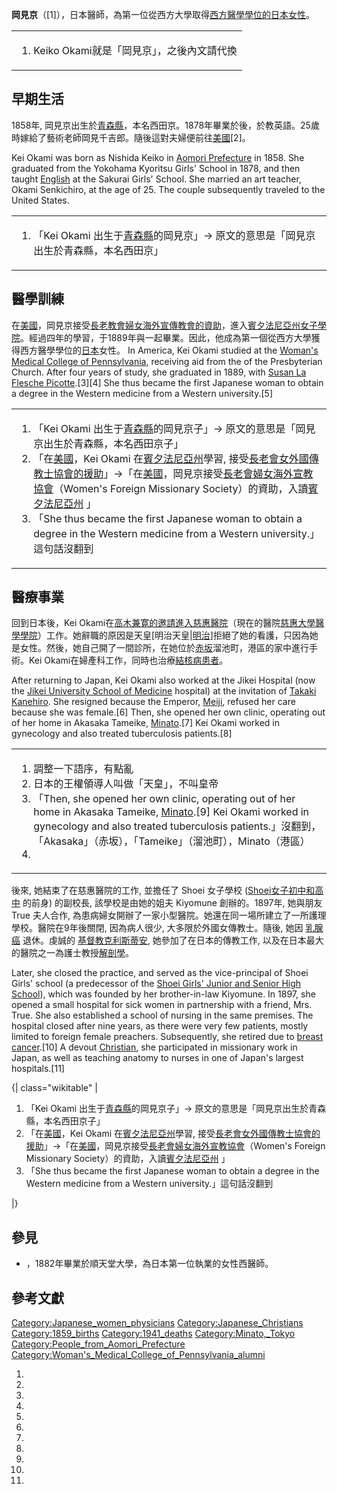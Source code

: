 **岡見京**（\[1\]），日本醫師，為第一位從西方大學取得[西方醫學學位的日本女性](https://zh.wikipedia.org/wiki/西方醫學 "wikilink")。

<table>
<tbody>
<tr class="odd">
<td><ol>
<li>Keiko Okami就是「岡見京」，之後內文請代換</li>
</ol></td>
</tr>
</tbody>
</table>

## 早期生活

1858年, 岡見京出生於[青森縣](../Page/青森縣.md "wikilink")，本名西田京。1878年畢業於後，於教英語。25歲時嫁給了藝術老師岡見千吉郎。隨後這對夫婦便前往[美國](https://zh.wikipedia.org/wiki/美國 "wikilink")\[2\]。

Kei Okami was born as Nishida Keiko in [Aomori Prefecture](https://zh.wikipedia.org/wiki/Aomori_Prefecture "wikilink") in 1858. She graduated from the Yokohama Kyoritsu Girls' School in 1878, and then taught [English](https://zh.wikipedia.org/wiki/English_language "wikilink") at the Sakurai Girls' School. She married an art teacher, Okami Senkichiro, at the age of 25. The couple subsequently traveled to the United States.

<table>
<tbody>
<tr class="odd">
<td><ol>
<li>「Kei Okami 出生于<a href="../Page/青森縣.md" title="wikilink">青森縣</a>的岡見京」→ 原文的意思是「岡見京出生於青森縣，本名西田京」</li>
</ol></td>
</tr>
</tbody>
</table>

## 醫學訓練

在[美國](https://zh.wikipedia.org/wiki/美國 "wikilink")，岡見京接受[長老教會婦女海外宣傳教會的資助](https://zh.wikipedia.org/wiki/長老教會 "wikilink")，進入[賓夕法尼亞州女子學院](../Page/宾夕法尼亚州.md "wikilink")。經過四年的學習，于1889年與一起畢業。因此，他成為第一個從西方大學獲得西方醫學學位的[日本](../Page/日本.md "wikilink")女性。 In America, Kei Okami studied at the [Woman's Medical College of Pennsylvania](https://zh.wikipedia.org/wiki/Woman's_Medical_College_of_Pennsylvania "wikilink"), receiving aid from the of the Presbyterian Church. After four years of study, she graduated in 1889, with [Susan La Flesche Picotte](https://zh.wikipedia.org/wiki/Susan_La_Flesche_Picotte "wikilink").\[3\]\[4\] She thus became the first Japanese woman to obtain a degree in the Western medicine from a Western university.\[5\]

<table>
<tbody>
<tr class="odd">
<td><ol>
<li>「Kei Okami 出生于<a href="../Page/青森縣.md" title="wikilink">青森縣</a>的岡見京子」→ 原文的意思是「岡見京出生於青森縣，本名西田京子」</li>
<li>「在<a href="https://zh.wikipedia.org/wiki/美國" title="wikilink">美國</a>，Kei Okami 在<a href="https://zh.wikipedia.org/wiki/賓夕法尼亞州" title="wikilink">賓夕法尼亞州</a>學習, 接受<a href="https://zh.wikipedia.org/wiki/長老會" title="wikilink">長老會女外國</a><a href="https://zh.wikipedia.org/wiki/傳教士" title="wikilink">傳教士協會的援助</a>」→「在<a href="https://zh.wikipedia.org/wiki/美國" title="wikilink">美國</a>，岡見京接受<a href="https://zh.wikipedia.org/wiki/長老會" title="wikilink">長老會婦女海外宣教協會</a>（Women's Foreign Missionary Society）的資助，入讀<a href="https://zh.wikipedia.org/wiki/賓夕法尼亞州" title="wikilink">賓夕法尼亞州</a> 」</li>
<li>「She thus became the first Japanese woman to obtain a degree in the Western medicine from a Western university.」這句話沒翻到</li>
</ol></td>
</tr>
</tbody>
</table>

## 醫療事業

回到日本後，Kei Okami在[高木兼寛的邀請進入慈惠醫院](https://zh.wikipedia.org/wiki/高木兼寛 "wikilink")（現在的醫院[慈惠大學醫學學院](https://zh.wikipedia.org/wiki/慈惠大學醫學學院 "wikilink")）工作。她辭職的原因是天皇\[明治天皇|[明治](../Page/明治.md "wikilink")\]拒絕了她的看護，只因為她是女性。然後，她自己開了一間診所，在她位於[赤坂](../Page/赤坂.md "wikilink")溜池町，港區的家中進行手術。Kei Okami在婦產科工作，同時也治療[結核病患者](../Page/结核病.md "wikilink")。

After returning to Japan, Kei Okami also worked at the Jikei Hospital (now the [Jikei University School of Medicine](https://zh.wikipedia.org/wiki/Jikei_University_School_of_Medicine "wikilink") hospital) at the invitation of [Takaki Kanehiro](https://zh.wikipedia.org/wiki/Takaki_Kanehiro "wikilink"). She resigned because the Emperor, [Meiji](https://zh.wikipedia.org/wiki/Emperor_Meiji "wikilink"), refused her care because she was female.\[6\] Then, she opened her own clinic, operating out of her home in Akasaka Tameike, [Minato](https://zh.wikipedia.org/wiki/Minato,_Tokyo "wikilink").\[7\] Kei Okami worked in gynecology and also treated tuberculosis patients.\[8\]

<table>
<tbody>
<tr class="odd">
<td><ol>
<li>調整一下語序，有點亂</li>
<li>日本的王權領導人叫做「天皇」，不叫皇帝</li>
<li>「Then, she opened her own clinic, operating out of her home in Akasaka Tameike, <a href="https://zh.wikipedia.org/wiki/Minato,_Tokyo" title="wikilink">Minato</a>.[9] Kei Okami worked in gynecology and also treated tuberculosis patients.」沒翻到，「Akasaka」（赤坂），「Tameike」（溜池町），Minato（港區）</li>
<li></li>
</ol></td>
</tr>
</tbody>
</table>

後來, 她結束了在慈惠醫院的工作, 並擔任了 Shoei 女子學校 ([Shoei女子初中和高中](https://zh.wikipedia.org/wiki/Shoei女子初中和高中 "wikilink") 的前身) 的副校長, 該學校是由她的姐夫 Kiyomune 創辦的。1897年, 她與朋友 True 夫人合作, 為患病婦女開辦了一家小型醫院。她還在同一場所建立了一所護理學校。醫院在9年後關閉, 因為病人很少, 大多限於外國女傳教士。隨後, 她因 [乳腺癌](https://zh.wikipedia.org/wiki/乳腺癌 "wikilink") 退休。虔誠的 [基督教克利斯蒂安](https://zh.wikipedia.org/wiki/基督教克利斯蒂安 "wikilink"), 她參加了在日本的傳教工作, 以及在日本最大的醫院之一為護士教授[解剖學](https://zh.wikipedia.org/wiki/解剖學 "wikilink")。

Later, she closed the practice, and served as the vice-principal of Shoei Girls' school (a predecessor of the [Shoei Girls' Junior and Senior High School](https://zh.wikipedia.org/wiki/Shoei_Girls'_Junior_and_Senior_High_School "wikilink")), which was founded by her brother-in-law Kiyomune. In 1897, she opened a small hospital for sick women in partnership with a friend, Mrs. True. She also established a school of nursing in the same premises. The hospital closed after nine years, as there were very few patients, mostly limited to foreign female preachers. Subsequently, she retired due to [breast cancer](https://zh.wikipedia.org/wiki/breast_cancer "wikilink").\[10\] A devout [Christian](https://zh.wikipedia.org/wiki/Christianity "wikilink"), she participated in missionary work in Japan, as well as teaching anatomy to nurses in one of Japan's largest hospitals.\[11\]


{| class="wikitable" |

1.  「Kei Okami 出生于[青森縣](../Page/青森縣.md "wikilink")的岡見京子」→ 原文的意思是「岡見京出生於青森縣，本名西田京子」
2.  「在[美國](https://zh.wikipedia.org/wiki/美國 "wikilink")，Kei Okami 在[賓夕法尼亞州](https://zh.wikipedia.org/wiki/賓夕法尼亞州 "wikilink")學習, 接受[長老會女外國](https://zh.wikipedia.org/wiki/長老會 "wikilink")[傳教士協會的援助](https://zh.wikipedia.org/wiki/傳教士 "wikilink")」→「在[美國](https://zh.wikipedia.org/wiki/美國 "wikilink")，岡見京接受[長老會婦女海外宣教協會](https://zh.wikipedia.org/wiki/長老會 "wikilink")（Women's Foreign Missionary Society）的資助，入讀[賓夕法尼亞州](https://zh.wikipedia.org/wiki/賓夕法尼亞州 "wikilink") 」
3.  「She thus became the first Japanese woman to obtain a degree in the Western medicine from a Western university.」這句話沒翻到

|}

## 參見

  - ，1882年畢業於順天堂大學，為日本第一位執業的女性西醫師。

## 參考文獻

[Category:Japanese_women_physicians](https://zh.wikipedia.org/wiki/Category:Japanese_women_physicians "wikilink") [Category:Japanese_Christians](https://zh.wikipedia.org/wiki/Category:Japanese_Christians "wikilink") [Category:1859_births](https://zh.wikipedia.org/wiki/Category:1859_births "wikilink") [Category:1941_deaths](https://zh.wikipedia.org/wiki/Category:1941_deaths "wikilink") [Category:Minato,_Tokyo](https://zh.wikipedia.org/wiki/Category:Minato,_Tokyo "wikilink") [Category:People_from_Aomori_Prefecture](https://zh.wikipedia.org/wiki/Category:People_from_Aomori_Prefecture "wikilink") [Category:Woman's_Medical_College_of_Pennsylvania_alumni](https://zh.wikipedia.org/wiki/Category:Woman's_Medical_College_of_Pennsylvania_alumni "wikilink")

1.
2.
3.
4.
5.
6.
7.
8.
9.
10.
11.